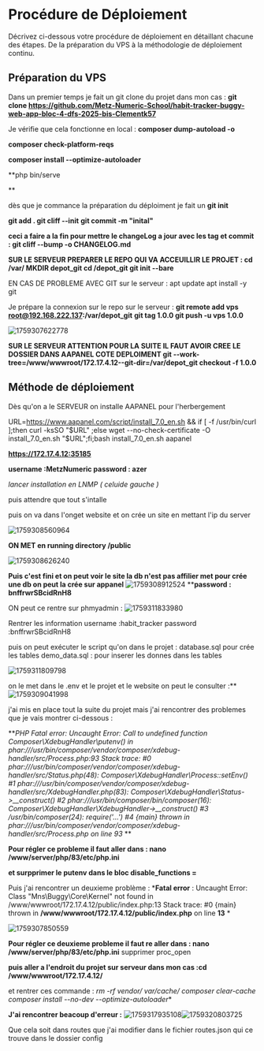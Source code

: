 # Procédure de Déploiement

Décrivez ci-dessous votre procédure de déploiement en détaillant chacune des étapes. De la préparation du VPS à la méthodologie de déploiement continu.

## Préparation du VPS

Dans un premier temps je fait un git clone du projet dans mon cas : **git clone https://github.com/Metz-Numeric-School/habit-tracker-buggy-web-app-bloc-4-dfs-2025-bis-Clementk57**

Je vérifie que cela fonctionne en local :
**composer dump-autoload -o**

**composer check-platform-reqs**

**composer install --optimize-autoloader**

**php bin/serve

**

dès que je commance la préparation du déploiment
je fait un **git init**

**git add .
git cliff --init**
**git commit -m "inital"**

**ceci a faire a la fin pour mettre le changeLog a jour avec les tag et commit : git cliff --bump -o CHANGELOG.md**

**SUR LE SERVEUR 
PREPARER LE REPO QUI VA ACCEUILLIR LE PROJET :
cd /var/
MKDIR depot_git
cd /depot_git
git init --bare**

EN CAS DE PROBLEME AVEC GIT sur le serveur :
apt update
apt install -y git

Je prépare la connexion sur le repo sur le serveur :
**git remote add vps root@192.168.222.137:/var/depot_git**
**git tag 1.0.0
git push -u vps 1.0.0**

![1759307622778](image/DEPLOY/1759307622778.png)

**SUR LE SERVEUR
ATTENTION POUR LA SUITE IL FAUT AVOIR CREE LE DOSSIER DANS AAPANEL COTE DEPLOIMENT
git --work-tree=/www/wwwroot/172.17.4.12--git-dir=/var/depot_git checkout -f 1.0.0**


## Méthode de déploiement

Dès qu'on a le SERVEUR on installe AAPANEL pour l'herbergement 

URL=https://www.aapanel.com/script/install_7.0_en.sh
&& if [ -f /usr/bin/curl ];then curl -ksSO "$URL" ;else wget
--no-check-certificate -O install_7.0_en.sh "$URL";fi;bash
install_7.0_en.sh aapanel

**https://172.17.4.12:35185**

**username :MetzNumeric
password : azer**

*lancer installation en LNMP ( celuide gauche )*

puis attendre que tout s'intalle

puis on va dans l'onget website et on crée un site en mettant l'ip du server 

![1759308560964](image/DEPLOY/1759308560964.png)



**ON MET en running directory /public**

![1759308626240](image/DEPLOY/1759308626240.png)

**Puis c'est fini et on peut voir le site
la db n'est pas affilier met pour crée une db on peut la crée sur appanel**
![1759308912524](image/DEPLOY/1759308912524.png)
****password : bnffrwrSBcidRnH8**

ON peut ce rentre sur phmyadmin :
![1759311833980](image/DEPLOY/1759311833980.png)

Rentrer les information
username :habit_tracker
password :bnffrwrSBcidRnH8

puis on peut exécuter le script qu'on dans le projet :
database.sql pour crée les tables
demo_data.sql : pour inserer les donnes dans les tables 

![1759311809798](image/DEPLOY/1759311809798.png)

on le met dans le .env et le projet et le website on peut le consulter :**
![1759309041998](image/DEPLOY/1759309041998.png)

j'ai mis en place tout la suite du projet  mais j'ai rencontrer des problemes que je vais montrer ci-dessous :

***PHP Fatal error:  Uncaught Error: Call to undefined function Composer\XdebugHandler\putenv() in phar:///usr/bin/composer/vendor/composer/xdebug-handler/src/Process.php:93
Stack trace:
#0 phar:///usr/bin/composer/vendor/composer/xdebug-handler/src/Status.php(48): Composer\XdebugHandler\Process::setEnv()
#1 phar:///usr/bin/composer/vendor/composer/xdebug-handler/src/XdebugHandler.php(83): Composer\XdebugHandler\Status->__construct()
#2 phar:///usr/bin/composer/bin/composer(16): Composer\XdebugHandler\XdebugHandler->__construct()
#3 /usr/bin/composer(24): require('...')
#4 {main}
  thrown in phar:///usr/bin/composer/vendor/composer/xdebug-handler/src/Process.php on line 93*
**

**Pour régler ce probleme il faut aller dans : nano /www/server/php/83/etc/php.ini**

**et surpprimer le putenv dans le bloc disable_functions =**

Puis j'ai rencontrer un deuxieme problème :
***Fatal error** :  Uncaught Error: Class "Mns\Buggy\Core\Kernel" not found in /www/wwwroot/172.17.4.12/public/index.php:13
Stack trace:
#0 {main}
  thrown in **/www/wwwroot/172.17.4.12/public/index.php** on line **13**
*

![1759307850559](image/DEPLOY/1759307850559.png)

**Pour régler ce deuxieme probleme il faut re aller dans : nano /www/server/php/83/etc/php.ini**
supprimer proc_open

**puis aller a l'endroit du projet sur serveur dans mon cas  :cd /www/wwwroot/172.17.4.12/**

et rentrer ces commande :
**rm -rf vendor/ var/cache/*
composer clear-cache
composer install --no-dev --optimize-autoloader**



**J'ai rencontrer beacoup d'erreur :**
![1759317935108](image/DEPLOY/1759317935108.png)![1759320803725](image/DEPLOY/1759320803725.png)

Que cela soit dans routes que j'ai modifier dans le fichier routes.json qui ce trouve dans le dossier config

